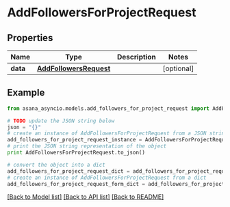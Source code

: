 # AddFollowersForProjectRequest


## Properties

Name | Type | Description | Notes
------------ | ------------- | ------------- | -------------
**data** | [**AddFollowersRequest**](AddFollowersRequest.md) |  | [optional] 

## Example

```python
from asana_asyncio.models.add_followers_for_project_request import AddFollowersForProjectRequest

# TODO update the JSON string below
json = "{}"
# create an instance of AddFollowersForProjectRequest from a JSON string
add_followers_for_project_request_instance = AddFollowersForProjectRequest.from_json(json)
# print the JSON string representation of the object
print AddFollowersForProjectRequest.to_json()

# convert the object into a dict
add_followers_for_project_request_dict = add_followers_for_project_request_instance.to_dict()
# create an instance of AddFollowersForProjectRequest from a dict
add_followers_for_project_request_form_dict = add_followers_for_project_request.from_dict(add_followers_for_project_request_dict)
```
[[Back to Model list]](../README.md#documentation-for-models) [[Back to API list]](../README.md#documentation-for-api-endpoints) [[Back to README]](../README.md)


